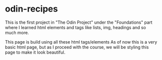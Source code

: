 # odin-recipes

This is the first project in "The Odin Project" under the "Foundations" part where I learned html elements and tags like lists, img, headings and so much more.

This page is build using all these html tags/elements
As of now this is a very basic html page, but as I proceed with the course, we will be styling this page to make it look beautiful.
